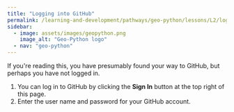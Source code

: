```yaml
---
title: "Logging into GitHub"
permalink: /learning-and-development/pathways/geo-python/lessons/L2/log-in-github/
sidebar:
  - image: assets/images/geopython.png
    image_alt: "Geo-Python logo"
  - nav: "geo-python"
---
```



If you\'re reading this, you have presumably found your way to GitHub,
but perhaps you have not logged in.

1.  You can log in to GitHub by clicking the **Sign In** button at the
    top right of this page.
2.  Enter the user name and password for your GitHub account.
